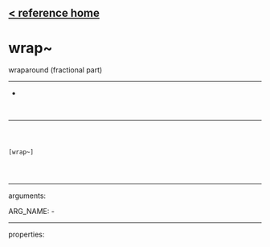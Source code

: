 [< reference home](ceammc_lib.html)
---

# wrap~


wraparound (fractional part)

---

-
<br>


---


```



[wrap~]


            
```

---
arguments:

ARG_NAME: -<br>

---
properties:


